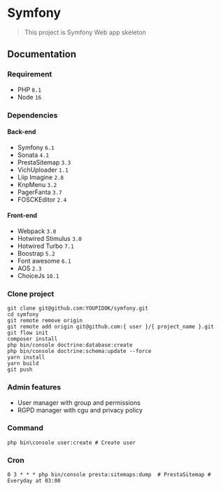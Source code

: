 # Symfony
> This project is Symfony Web app skeleton
## Documentation
### Requirement
* PHP ``8.1``
* Node ``16``
### Dependencies
#### Back-end
* Symfony ``6.1``
* Sonata ``4.1``
* PrestaSitemap ``3.3``
* VichUploader ``1.1``
* Liip Imagine ``2.8``
* KnpMenu ``3.2``
* PagerFanta ``3.7``
* FOSCKEditor ``2.4``

#### Front-end
* Webpack ``3.0``
* Hotwired Stimulus ``3.0``
* Hotwired Turbo ``7.1``
* Boostrap ``5.2``
* Font awesome ``6.1``
* AOS ``2.3``
* ChoiceJs ``10.1``
### Clone project
```shell
git clone git@github.com:YOUPIDOK/symfony.git
cd symfony
git remote remove origin
git remote add origin git@github.com:{ user }/{ project_name }.git
git flow init
composer install
php bin/console doctrine:database:create
php bin/console doctrine:schema:update --force
yarn install
yarn build
git push
```
### Admin features
- User manager with group and permissions
- RGPD manager with cgu and privacy policy 
### Command
```shell
php bin\console user:create # Create user
```
### Cron
```
0 3 * * * php bin/console presta:sitemaps:dump  # PrestaSitemap # Everyday at 03:00
```